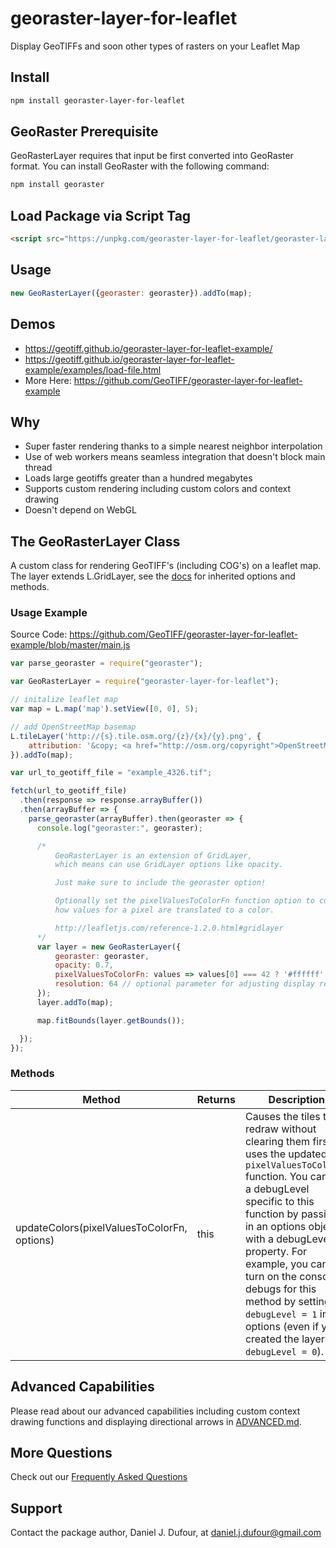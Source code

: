 # georaster-layer-for-leaflet

Display GeoTIFFs and soon other types of rasters on your Leaflet Map

## Install

```bash
npm install georaster-layer-for-leaflet
```

## GeoRaster Prerequisite

GeoRasterLayer requires that input be first converted into GeoRaster format.
You can install GeoRaster with the following command:

```bash
npm install georaster
```

## Load Package via Script Tag

```html
<script src="https://unpkg.com/georaster-layer-for-leaflet/georaster-layer-for-leaflet.min.js>
```

## Usage

```javascript
new GeoRasterLayer({georaster: georaster}).addTo(map);
```

## Demos

- <https://geotiff.github.io/georaster-layer-for-leaflet-example/>
- <https://geotiff.github.io/georaster-layer-for-leaflet-example/examples/load-file.html>
- More Here: <https://github.com/GeoTIFF/georaster-layer-for-leaflet-example>

## Why

- Super faster rendering thanks to a simple nearest neighbor interpolation
- Use of web workers means seamless integration that doesn't block main thread
- Loads large geotiffs greater than a hundred megabytes
- Supports custom rendering including custom colors and context drawing
- Doesn't depend on WebGL

## The GeoRasterLayer Class

A custom class for rendering GeoTIFF's (including COG's) on a leaflet map. The layer extends L.GridLayer, see the [docs](https://leafletjs.com/reference-1.7.1.html#gridlayer) for inherited options and methods.

### Usage Example

Source Code: <https://github.com/GeoTIFF/georaster-layer-for-leaflet-example/blob/master/main.js>

```javascript
var parse_georaster = require("georaster");

var GeoRasterLayer = require("georaster-layer-for-leaflet");

// initalize leaflet map
var map = L.map('map').setView([0, 0], 5);

// add OpenStreetMap basemap
L.tileLayer('http://{s}.tile.osm.org/{z}/{x}/{y}.png', {
    attribution: '&copy; <a href="http://osm.org/copyright">OpenStreetMap</a> contributors'
}).addTo(map);

var url_to_geotiff_file = "example_4326.tif";

fetch(url_to_geotiff_file)
  .then(response => response.arrayBuffer())
  .then(arrayBuffer => {
    parse_georaster(arrayBuffer).then(georaster => {
      console.log("georaster:", georaster);

      /*
          GeoRasterLayer is an extension of GridLayer,
          which means can use GridLayer options like opacity.

          Just make sure to include the georaster option!

          Optionally set the pixelValuesToColorFn function option to customize
          how values for a pixel are translated to a color.

          http://leafletjs.com/reference-1.2.0.html#gridlayer
      */
      var layer = new GeoRasterLayer({
          georaster: georaster,
          opacity: 0.7,
          pixelValuesToColorFn: values => values[0] === 42 ? '#ffffff' : '#000000',
          resolution: 64 // optional parameter for adjusting display resolution
      });
      layer.addTo(map);

      map.fitBounds(layer.getBounds());

  });
});
```

<!-- ## Options -->
<!-- todo: add a table of options for GeoRasterLayer -->

### Methods

| Method                                      | Returns | Description                                                                                                                                                                                                                                                                                                                                                                                    |
| ------------------------------------------- | ------- | ---------------------------------------------------------------------------------------------------------------------------------------------------------------------------------------------------------------------------------------------------------------------------------------------------------------------------------------------------------------------------------------------- |
| updateColors(pixelValuesToColorFn, options) | this    | Causes the tiles to redraw without clearing them first. It uses the updated `pixelValuesToColorFn` function. You can set a debugLevel specific to this function by passing in an options object with a debugLevel property.  For example, you can turn on the console debugs for this method by setting `debugLevel = 1` in the options (even if you created the layer with `debugLevel = 0`). |

## Advanced Capabilities

Please read about our advanced capabilities including custom context drawing functions and displaying directional arrows in [ADVANCED.md](ADVANCED.md).

## More Questions

Check out our [Frequently Asked Questions](FAQs.md)

## Support

Contact the package author, Daniel J. Dufour, at daniel.j.dufour@gmail.com
